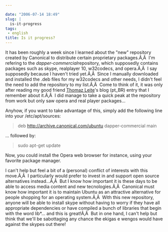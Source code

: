 ```yaml
---

date: "2006-07-14 18:49"
slug: |
  is-it-progress
tags:
 - english
title: Is it progress?
---
```


It has been roughly a week since I learned about the "new" repository
created by Canonical to distribute certain proprietary packages.Ã‚Â  I'm
refering to the *dapper-commercial*repository, which supposedly contains
packages such as skype, realplayer 10, w32codecs, and opera.Ã‚Â  I say
supposedly because I haven't tried yet.Ã‚Â  Since I manually downloaded
and installed the .deb files for my w32codecs and other needs, I didn't
feel the need to add the repository to my list.Ã‚Â  Come to think of it,
it was only after reading my good friend [Thomaz
Leite](http://blog.thomazleite.com/)\'s blog (pt_BR) entry that I
remember about it.Ã‚Â  I did manage to take a quick peak at the
repository from work but only saw opera and real player packages...

Anyhow, if you want to take advantage of this, simply add the following
line into your /etc/apt/sources:

> deb <http://archive.canonical.com/ubuntu> dapper-commercial main

... followed by:

> sudo apt-get update

Now, you could install the Opera web browser for instance, using your
favorite package manager.

I can't help but feel a bit of a (personal) conflict of interests with
this move.Ã‚Â  I particularly would prefer to invest in and support open
source alternatives instead...Ã‚Â  But I know how important it is these
days to be able to access media content and new tecnologies.Ã‚Â 
Canonical must know how important it is to maintain Ubuntu as an
attractive alternative for people shopping for an operating system.Ã‚Â 
With this new repository, anyone will be able to install skype without
having to worry if they have all appropriate dependencies or have
compiled a bunch of libraries that begin with the word lib\*... and this
is great!Ã‚Â  But in one hand, I can't help but think that we'll be
sabottaging any chance the ekigas e wengos would have against the skypes
out there!
